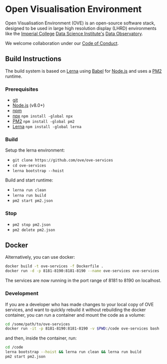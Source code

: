 # Open Visualisation Environment

Open Visualisation Environment (OVE) is an open-source software stack, designed to be used in large high resolution display (LHRD) environments like the [Imperial College](http://www.imperial.ac.uk) [Data Science Institute's](http://www.imperial.ac.uk/data-science/) [Data Observatory](http://www.imperial.ac.uk/data-science/data-observatory/).

We welcome collaboration under our [Code of Conduct](https://github.com/ove/ove-services/blob/master/CODE_OF_CONDUCT.md).

## Build Instructions

The build system is based on [Lerna](https://lernajs.io/) using [Babel](http://babeljs.io/) for [Node.js](https://nodejs.org/en/) and uses a [PM2](http://pm2.keymetrics.io/) runtime.

### Prerequisites

* [git](https://git-scm.com/downloads)
* [Node.js](https://nodejs.org/en/) (v8.0+)
* [npm](https://www.npmjs.com/)
* [npx](https://www.npmjs.com/package/npx) `npm install -global npx`
* [PM2](http://pm2.keymetrics.io/) `npm install -global pm2`
* [Lerna](https://lernajs.io/)  `npm install -global lerna`

### Build

Setup the lerna environment:

* `git clone https://github.com/ove/ove-services`
* `cd ove-services`
* `lerna bootstrap --hoist`

Build and start runtime:

* `lerna run clean`
* `lerna run build`
* `pm2 start pm2.json`

### Stop

* `pm2 stop pm2.json`
* `pm2 delete pm2.json`

## Docker

Alternatively, you can use docker:

```sh
docker build -t ove-services -f Dockerfile .
docker run -d -p 8181-8190:8181-8190 --name ove-services ove-services
```

The services are now running in the port range of 8181 to 8190 on localhost.

### Development

If you are a developer who has made changes to your local copy of OVE services, and want to quickly rebuild it without rebuilding the docker container, you can run a container and mount the code as a volume:

```sh
cd /some/path/to/ove-services
docker run -it -p 8181-8190:8181-8190 -v $PWD:/code ove-services bash
```

and then, inside the container, run:

```sh
cd /code
lerna bootstrap --hoist && lerna run clean && lerna run build
pm2 start pm2.json
```
